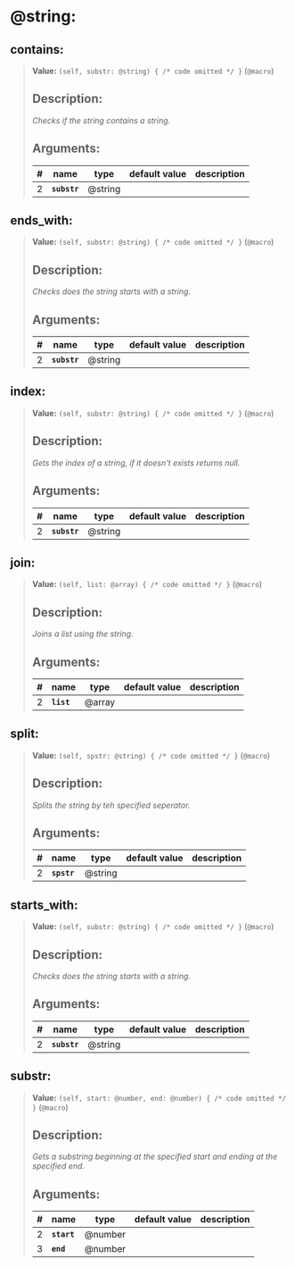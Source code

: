   

# **@string**: 
 
## **contains**:

> **Value:** `(self, substr: @string) { /* code omitted */ }` (`@macro`) 
>
>## Description: 
> _Checks if the string contains a string._
>## Arguments:
>
>| # | name | type | default value | description |
>| - | ---- | ---- | ------------- | ----------- |
>| 2 | **`substr`** | @string | | |
>  
>  
>

## **ends\_with**:

> **Value:** `(self, substr: @string) { /* code omitted */ }` (`@macro`) 
>
>## Description: 
> _Checks does the string starts with a string._
>## Arguments:
>
>| # | name | type | default value | description |
>| - | ---- | ---- | ------------- | ----------- |
>| 2 | **`substr`** | @string | | |
>  
>  
>

## **index**:

> **Value:** `(self, substr: @string) { /* code omitted */ }` (`@macro`) 
>
>## Description: 
> _Gets the index of a string, if it doesn't exists returns null._
>## Arguments:
>
>| # | name | type | default value | description |
>| - | ---- | ---- | ------------- | ----------- |
>| 2 | **`substr`** | @string | | |
>  
>  
>

## **join**:

> **Value:** `(self, list: @array) { /* code omitted */ }` (`@macro`) 
>
>## Description: 
> _Joins a list using the string._
>## Arguments:
>
>| # | name | type | default value | description |
>| - | ---- | ---- | ------------- | ----------- |
>| 2 | **`list`** | @array | | |
>  
>  
>

## **split**:

> **Value:** `(self, spstr: @string) { /* code omitted */ }` (`@macro`) 
>
>## Description: 
> _Splits the string by teh specified seperator._
>## Arguments:
>
>| # | name | type | default value | description |
>| - | ---- | ---- | ------------- | ----------- |
>| 2 | **`spstr`** | @string | | |
>  
>  
>

## **starts\_with**:

> **Value:** `(self, substr: @string) { /* code omitted */ }` (`@macro`) 
>
>## Description: 
> _Checks does the string starts with a string._
>## Arguments:
>
>| # | name | type | default value | description |
>| - | ---- | ---- | ------------- | ----------- |
>| 2 | **`substr`** | @string | | |
>  
>  
>

## **substr**:

> **Value:** `(self, start: @number, end: @number) { /* code omitted */ }` (`@macro`) 
>
>## Description: 
> _Gets a substring beginning at the specified start and ending at the specified end._
>## Arguments:
>
>| # | name | type | default value | description |
>| - | ---- | ---- | ------------- | ----------- |
>| 2 | **`start`** | @number | | |
>  | 3 | **`end`** | @number | | |
>  
>  
>
